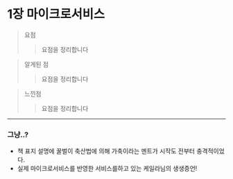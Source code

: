 # 1장 마이크로서비스
> 요점
>> 요점을 정리합니다

> 알게된 점
>> 요점을 정리합니다

> 느낀점
>> 요점을 정리합니다

***
### 그냥..?
- 책 표지 설명에 꿀벌이 축산법에 의해 가축이라는 멘트가 시작도 전부터 충격적이었다.
- 실제 마이크로서비스를 반영한 서비스를하고 있는 케일라님의 생생증언! 
